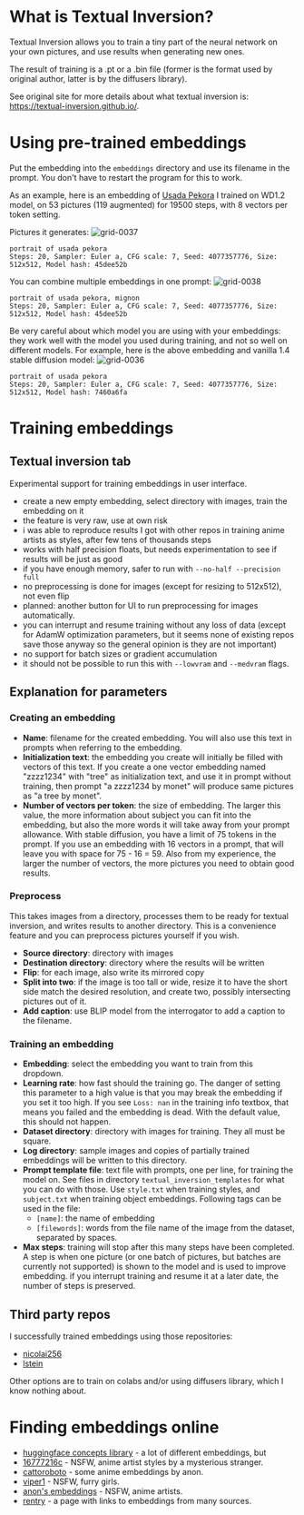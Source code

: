 # What is Textual Inversion?
Textual Inversion allows you to train a tiny part of the neural network on your own pictures, and use results when generating new ones.

The result of training is a .pt or a .bin file (former is the format used by original author, latter is by the diffusers library).

See original site for more details about what textual inversion is: https://textual-inversion.github.io/.

# Using pre-trained embeddings
Put the embedding into the `embeddings` directory and use its filename in the prompt. You don't have to restart the program for this to work.

As an example, here is an embedding of [Usada Pekora](https://drive.google.com/file/d/1MDSmzSbzkIcw5_aw_i79xfO3CRWQDl-8/view?usp=sharing) I trained on WD1.2 model, on 53 pictures (119 augmented) for 19500 steps, with 8 vectors per token setting.

Pictures it generates:
![grid-0037](https://user-images.githubusercontent.com/20920490/193285043-5d5d57d8-7b5e-4803-a211-5ca5220c35f4.png)
```
portrait of usada pekora
Steps: 20, Sampler: Euler a, CFG scale: 7, Seed: 4077357776, Size: 512x512, Model hash: 45dee52b
```

You can combine multiple embeddings in one prompt:
![grid-0038](https://user-images.githubusercontent.com/20920490/193285265-a5224378-4ae2-48bf-ad7d-e79a9f998f9c.png)
```
portrait of usada pekora, mignon
Steps: 20, Sampler: Euler a, CFG scale: 7, Seed: 4077357776, Size: 512x512, Model hash: 45dee52b
```

Be very careful about which model you are using with your embeddings: they work well with the model you used during training, and not so well on different models. For example, here is the above embedding and vanilla 1.4 stable diffusion model:
![grid-0036](https://user-images.githubusercontent.com/20920490/193285611-486373f2-35d0-437c-895a-71454564a7c4.png)
```
portrait of usada pekora
Steps: 20, Sampler: Euler a, CFG scale: 7, Seed: 4077357776, Size: 512x512, Model hash: 7460a6fa
```

# Training embeddings
## Textual inversion tab
Experimental support for training embeddings in user interface.
- create a new empty embedding, select directory with images, train the embedding on it
- the feature is very raw, use at own risk
- i was able to reproduce results I got with other repos in training anime artists as styles, after few tens of thousands steps
- works with half precision floats, but needs experimentation to see if results will be just as good
- if you have enough memory, safer to run with `--no-half --precision full`
- no preprocessing is done for images (except for resizing to 512x512), not even flip
- planned: another button for UI to run preprocessing for images automatically.
- you can interrupt and resume training without any loss of data (except for AdamW optimization parameters, but it seems none of existing repos save those anyway so the general opinion is they are not important)
- no support for batch sizes or gradient accumulation
- it should not be possible to run this with `--lowvram` and `--medvram` flags.

## Explanation for parameters

### Creating an embedding
- **Name**: filename for the created embedding. You will also use this text in prompts when referring to the embedding.
- **Initialization text**: the embedding you create will initially be filled with vectors of this text. If you create a one vector embedding named "zzzz1234" with "tree" as initialization text, and use it in prompt without training, then prompt "a zzzz1234 by monet" will produce same pictures as "a tree by monet".
- **Number of vectors per token**: the size of embedding. The larger this value, the more information about subject you can fit into the embedding, but also the more words it will take away from your prompt allowance. With stable diffusion, you have a limit of 75 tokens in the prompt. If you use an embedding with 16 vectors in a prompt, that will leave you with space for 75 - 16 = 59. Also from my experience, the larger the number of vectors, the more pictures you need to obtain good results.

### Preprocess
This takes images from a directory, processes them to be ready for textual inversion, and writes results to another directory. This is a convenience feature and you can preprocess pictures yourself if you wish.
- **Source directory**: directory with images
- **Destination directory**: directory where the results will be written
- **Flip**: for each image, also write its mirrored copy
- **Split into two**: if the image is too tall or wide, resize it to have the short side match the desired resolution, and create two, possibly intersecting pictures out of it.
- **Add caption**: use BLIP model from the interrogator to add a caption to the filename.

### Training an embedding
- **Embedding**: select the embedding you want to train from this dropdown.
- **Learning rate**: how fast should the training go. The danger of setting this parameter to a high value is that you may break the embedding if you set it too high. If you see `Loss: nan` in the training info textbox, that means you failed and the embedding is dead. With the default value, this should not happen.
- **Dataset directory**: directory with images for training. They all must be square.
- **Log directory**: sample images and copies of partially trained embeddings will be written to this directory.
- **Prompt template file**: text file with prompts, one per line, for training the model on. See files in directory `textual_inversion_templates` for what you can do with those. Use `style.txt` when training styles, and `subject.txt` when training object embeddings. Following tags can be used in the file:
  - `[name]`: the name of embedding
  - `[filewords]`: words from the file name of the image from the dataset, separated by spaces.
- **Max steps**: training will stop after this many steps have been completed. A step is when one picture (or one batch of pictures, but batches are currently not supported) is shown to the model and is used to improve embedding. if you interrupt training and resume it at a later date, the number of steps is preserved.

## Third party repos
I successfully trained embeddings using those repositories:

 - [nicolai256](https://github.com/nicolai256/Stable-textual-inversion_win)
 - [lstein](https://github.com/invoke-ai/InvokeAI)

Other options are to train on colabs and/or using diffusers library, which I know nothing about.


# Finding embeddings online

- [huggingface concepts library](https://cyberes.github.io/stable-diffusion-textual-inversion-models/) - a lot of different embeddings, but
- [16777216c](https://gitlab.com/16777216c/stable-diffusion-embeddings) - NSFW, anime artist styles by a mysterious stranger.
- [cattoroboto](https://gitlab.com/cattoroboto/waifu-diffusion-embeds) - some anime embeddings by anon.
- [viper1](https://gitgud.io/viper1/stable-diffusion-embeddings) - NSFW, furry girls.
- [anon's embeddings](https://mega.nz/folder/7k0R2arB#5_u6PYfdn-ZS7sRdoecD2A) - NSFW, anime artists.
- [rentry](https://rentry.org/embeddings) - a page with links to embeddings from many sources.
